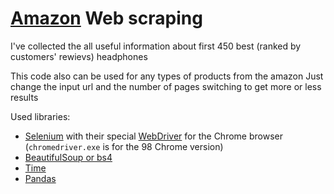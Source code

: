 # [Amazon](https://www.amazon.com/) Web scraping

I've collected the all useful information about first 450 best (ranked by customers' rewievs) headphones

This code also can be used for any types of products from the amazon
Just change the input url and the number of pages switching to get more or less results

Used libraries:
* [Selenium](https://www.selenium.dev/)
with their special [WebDriver](https://chromedriver.chromium.org/home) for the Chrome browser (`chromedriver.exe` is for the 98 Chrome version)
* [BeautifulSoup or bs4](https://www.crummy.com/software/BeautifulSoup/bs4/doc/)
* [Time](https://docs.python.org/3/library/time.html)
* [Pandas](https://pandas.pydata.org/)
